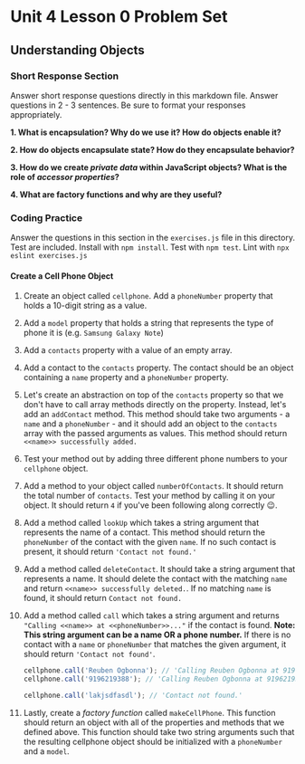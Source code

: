 # Unit 4 Lesson 0 Problem Set
## Understanding Objects

### Short Response Section
Answer short response questions directly in this markdown file. Answer questions in 2 - 3 sentences. Be sure to format your responses appropriately.

**1. What is encapsulation? Why do we use it? How do objects enable it?**

**2. How do objects encapsulate state? How do they encapsulate behavior?**

**3. How do we create _private data_ within JavaScript objects? What is the role of _accessor properties_?**

**4. What are factory functions and why are they useful?**

### Coding Practice
Answer the questions in this section in the `exercises.js` file in this directory. Test are included. Install with `npm install`. Test with `npm test`. Lint with `npx eslint exercises.js`

#### Create a Cell Phone Object
1. Create an object called `cellphone`. Add a `phoneNumber` property that holds a 10-digit string as a value.

2. Add a `model` property that holds a string that represents the type of phone it is (e.g. `Samsung Galaxy Note`)

3. Add a `contacts` property with a value of an empty array. 

4. Add a contact to the `contacts` property. The contact should be an object containing a `name` property and a `phoneNumber` property.

5. Let's create an abstraction on top of the `contacts` property so that we don't have to call array methods directly on the property. Instead, let's add an `addContact` method. This method should take two arguments - a `name` and a `phoneNumber` - and it should add an object to the `contacts` array with the passed arguments as values. This method should return `<<name>> successfully added.`

6. Test your method out by adding three different phone numbers to your `cellphone` object.

7. Add a method to your object called `numberOfContacts`. It should return the total number of `contacts`. Test your method by calling it on your object. It should return `4` if you've been following along correctly 😉.

9. Add a method called `lookUp` which takes a string argument that represents the name of a contact. This method should return the `phoneNumber` of the contact with the given `name`. If no such contact is present, it should return `'Contact not found.'`

8. Add a method called `deleteContact`. It should take a string argument that represents a name. It should delete the contact with the matching `name` and return `<<name>> successfully deleted.`. If no matching `name` is found, it should return `Contact not found.`

9. Add a method called `call` which takes a string argument and returns `"Calling <<name>> at <<phoneNumber>>..."` if the contact is found. **Note: This string argument can be a name OR a phone number.** If there is no contact with a `name` or `phoneNumber` that matches the given argument, it should return `'Contact not found'`. 
      ```javascript
      cellphone.call('Reuben Ogbonna'); // 'Calling Reuben Ogbonna at 9196219388' (if contact is found)
      cellphone.call('9196219388'); // 'Calling Reuben Ogbonna at 9196219388' (if contact is found)

      cellphone.call('lakjsdfasdl'); // 'Contact not found.'
      ```

10. Lastly, create a _factory function_ called `makeCellPhone`. This function should return an object with all of the properties and methods that we defined above. This function should take two string arguments such that the resulting cellphone object should be initialized with a `phoneNumber` and a `model`. 

